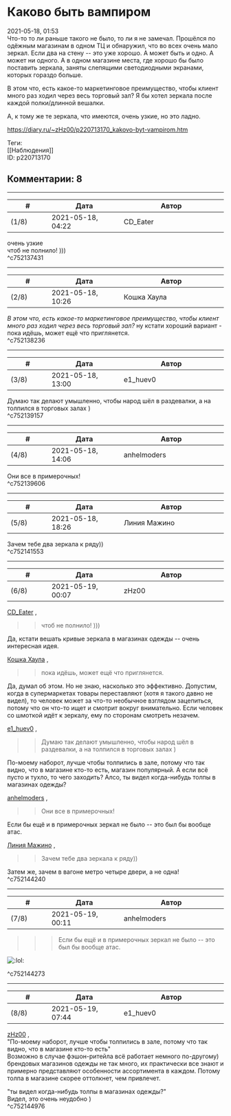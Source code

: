 Каково быть вампиром
====================

  
2021-05-18, 01:53  
 Что-то то ли раньше такого не было, то ли я не замечал. Прошёлся по одёжным магазинам в одном ТЦ и обнаружил, что во всех очень мало зеркал. Если два на стену -- это уже хорошо. А может быть и одно. А может ни одного. А в одном магазине места, где хорошо бы было поставить зеркала, заняты слепящими светодиодными экранами, которых гораздо больше.   
   
 В этом что, есть какое-то маркетинговое преимущество, чтобы клиент много раз ходил через весь торговый зал? Я бы хотел зеркала после каждой полки/длинной вешалки.   
   
 А, к тому же те зеркала, что имеются, очень узкие, но это ладно.   
  
<https://diary.ru/~zHz00/p220713170_kakovo-byt-vampirom.htm>  
  
Теги:  
[[Наблюдения]]  
ID: p220713170  


Комментарии: 8
--------------

  


---



|         #         |              Дата              |                     Автор                     |           ID           |
| --- | --- | --- | --- |
| (1/8) | 2021-05-18, 04:22 | CD\_Eater | c752137431 |

  
  очень узкие    
 чтоб не полнило! )))   
 ^c752137431

---



|         #         |              Дата              |                     Автор                     |           ID           |
| --- | --- | --- | --- |
| (2/8) | 2021-05-18, 10:26 | Кошка Хаула | c752138236 |

  
  *В этом что, есть какое-то маркетинговое преимущество, чтобы клиент много раз ходил через весь торговый зал?*  ну кстати хороший вариант - пока идёшь, может ещё что приглянется.   
 ^c752138236

---



|         #         |              Дата              |                     Автор                     |           ID           |
| --- | --- | --- | --- |
| (3/8) | 2021-05-18, 13:00 | e1\_huev0 | c752139157 |

  
 Думаю так делают умышленно, чтобы народ шёл в раздевалки, а на толпился в торговых залах )   
 ^c752139157

---



|         #         |              Дата              |                     Автор                     |           ID           |
| --- | --- | --- | --- |
| (4/8) | 2021-05-18, 14:06 | anhelmoders | c752139606 |

  
 Они все в примерочных!   
 ^c752139606

---



|         #         |              Дата              |                     Автор                     |           ID           |
| --- | --- | --- | --- |
| (5/8) | 2021-05-18, 18:26 | Линия Мажино | c752141553 |

  
 Зачем тебе два зеркала к ряду))   
 ^c752141553

---



|         #         |              Дата              |                     Автор                     |           ID           |
| --- | --- | --- | --- |
| (6/8) | 2021-05-19, 00:07 | zHz00 | c752144240 |

  
  [CD\_Eater](https://cd-eater.diary.ru "Записки ДискоЕда")  ,   
 >>чтоб не полнило! )))   
   
 Да, кстати вешать кривые зеркала в магазинах одежды -- очень интересная идея.   
   
  [Кошка Хаула](https://rianna88.diary.ru "Старое логово дракона")  ,   
   
 >>пока идёшь, может ещё что приглянется.   
   
 Да, думал об этом. Но не знаю, насколько это эффективно. Допустим, когда в супермаркетах товары переставляют (хотя я такого давно не видел), то человек может за что-то необычное взглядом зацепиться, потому что он что-то ищет и смотрит вокруг внимательно. Если человек со шмоткой идёт к зеркалу, ему по сторонам смотреть незачем.   
   
  [e1\_huev0](https://caeddas.diary.ru "&#916;Д&#947;&#915;&#916;")  ,   
   
 >>Думаю так делают умышленно, чтобы народ шёл в раздевалки, а на толпился в торговых залах )   
   
 По-моему наборот, лучше чтобы толпились в зале, потому что так видно, что в магазине кто-то есть, магазин популярный. А если всё пусто и тухло, то чего заходить? Алсо, ты видел когда-нибудь толпы в магазинах одежды?   
   
  [anhelmoders](https://anhelmoders.diary.ru "No plans. Only wonders.")  ,   
   
 >>Они все в примерочных!   
   
 Если бы ещё и в примерочных зеркал не было -- это был бы вообще атас.   
   
  [Линия Мажино](https://mortan.diary.ru "воин в поле")  ,   
   
 >>Зачем тебе два зеркала к ряду))   
   
 Затем же, зачем в вагоне метро четыре двери, а не одна!   
 ^c752144240

---



|         #         |              Дата              |                     Автор                     |           ID           |
| --- | --- | --- | --- |
| (7/8) | 2021-05-19, 00:11 | anhelmoders | c752144273 |

  
  >>>Если бы ещё и в примерочных зеркал не было -- это был бы вообще атас. 

   
  ![:lol:](//diary.ru/picture/1135.gif) 

   
 ^c752144273

---



|         #         |              Дата              |                     Автор                     |           ID           |
| --- | --- | --- | --- |
| (8/8) | 2021-05-19, 07:44 | e1\_huev0 | c752144976 |

  
  [zHz00](https://zHz00.diary.ru "Untitled")  ,   
 "По-моему наборот, лучше чтобы толпились в зале, потому что так видно, что в магазине кто-то есть"   
 Возможно в случае фэшон-ритейла всё работает немного по-другому) брендовых магазинов одежды не так много, их практически все знают и примерно представляют особенности ассортимента в каждом. Потому толпа в магазине скорее оттолкнет, чем привлечет.   
   
 "ты видел когда-нибудь толпы в магазинах одежды?"   
 Видел, это очень неудобно )   
 ^c752144976
